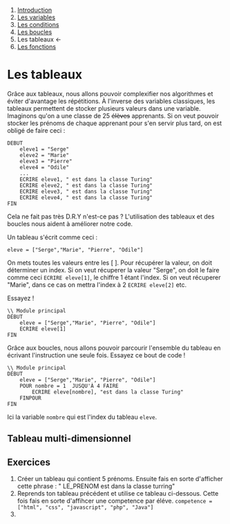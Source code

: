 1. [Introduction](../README.md)
1. [Les variables](./variables.md)
1. [Les conditions](./conditions.md)
1. [Les boucles](./whileAndFor.md)  
1. Les tableaux  ←
1. [Les fonctions](./function.md)


# Les tableaux

Grâce aux tableaux, nous allons pouvoir complexifier nos algorithmes et éviter d'avantage les répétitions. À l'inverse des variables classiques, les tableaux permettent de stocker plusieurs valeurs dans une variable. Imaginons qu'on a une classe de 25 ~~élèves~~ apprenants. Si on veut pouvoir stocker les prénoms de chaque apprenant pour s'en servir plus tard, on est obligé de faire ceci : 

````
DEBUT
    eleve1 = "Serge"
    eleve2 = "Marie"
    eleve3 = "Pierre"
    eleve4 = "Odile"
    ...
    ECRIRE eleve1, " est dans la classe Turing"
    ECRIRE eleve2, " est dans la classe Turing"
    ECRIRE eleve3, " est dans la classe Turing"
    ECRIRE eleve4, " est dans la classe Turing"
FIN
````
Cela ne fait pas très D.R.Y n'est-ce pas ? L'utilisation des tableaux et des boucles nous aident à améliorer notre code. 

Un tableau s'écrit comme ceci :
````
eleve = ["Serge","Marie", "Pierre", "Odile"]
````
On mets toutes les valeurs entre les [ ]. Pour récupérer la valeur, on doit déterminer un index. Si on veut récuperer la valeur "Serge", on doit le faire comme ceci ``ECRIRE eleve[1]``, le chiffre 1 étant l'index. Si on veut récuperer "Marie", dans ce cas on mettra l'index à 2 ``ECRIRE eleve[2]`` etc.

Essayez !
````
\\ Module principal
DÉBUT
    eleve = ["Serge","Marie", "Pierre", "Odile"]         
    ECRIRE eleve[1]  
FIN         
````

Grâce aux boucles, nous allons pouvoir parcourir l'ensemble du tableau en écrivant l'instruction une seule fois. Essayez ce bout de code !

````
\\ Module principal
DÉBUT
    eleve = ["Serge","Marie", "Pierre", "Odile"]
    POUR nombre = 1  JUSQU'À 4 FAIRE      
        ECRIRE eleve[nombre], "est dans la classe Turing"
    FINPOUR 
FIN  
````
Ici la variable ``nombre`` qui est l'index du tableau ``eleve``.


## Tableau multi-dimensionnel



## Exercices 

1. Créer un tableau qui contient 5 prénoms. Ensuite fais en sorte d'afficher cette phrase  : " LE_PRENOM est dans la classe turring"
2. Reprends ton tableau précédent et utilise ce tableau ci-dessous. Cette fois fais en sorte d'affihcer une competence par éléve. 
``competence = ["html", "css", "javascript", "php", "Java"]``
3. 


